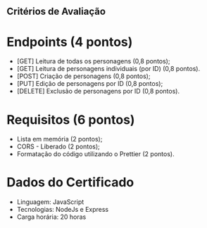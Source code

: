 ## Critérios de Avaliação

# Endpoints (4 pontos)

- [GET] Leitura de todas os personagens (0,8 pontos);
- [GET] Leitura de personagens individuais (por ID) (0,8 pontos).
- [POST] Criação de personagens (0,8 pontos);
- [PUT] Edição de personagens por ID (0,8 pontos);
- [DELETE] Exclusão de personagens por ID (0,8 pontos).

# Requisitos (6 pontos)

- Lista em memória (2 pontos);
- CORS - Liberado (2 pontos);
- Formatação do código utilizando o Prettier (2 pontos).

# Dados do Certificado

- Linguagem: JavaScript
- Tecnologias: NodeJs e Express
- Carga horária: 20 horas
